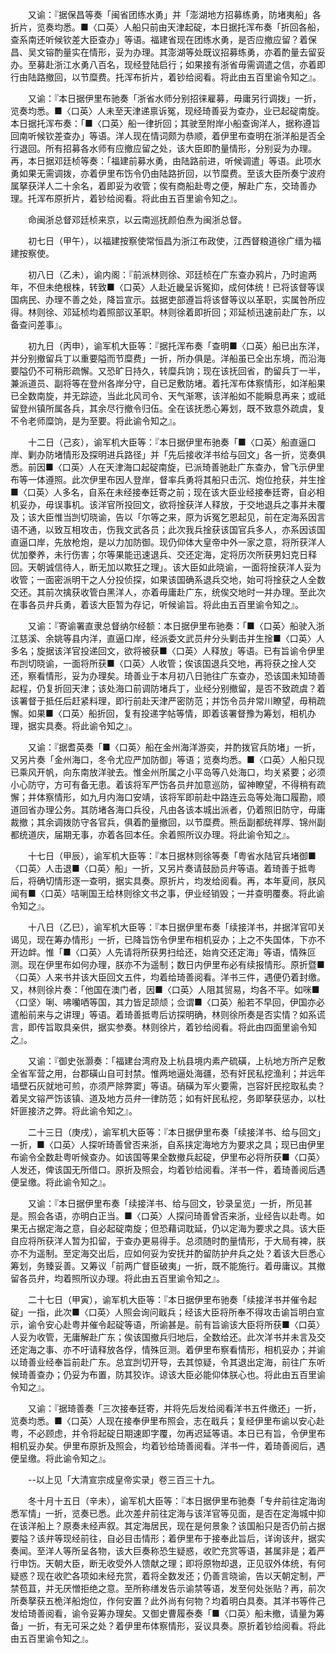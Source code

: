 <!-- { "loadSidebar": true } -->
　　又谕：『据保昌等奏「闽省团练水勇」并「澎湖地方招募练勇，防堵夷船」各折片，览奏均悉。■〈口英〉人船只前由天津起碇，本日据托浑布奏「折回各船，查系南还听候钦差大臣查办」等语。福建省现在团练水勇，是否应撤应留？着保昌、吴文镕酌量实在情形，妥为办理。其澎湖等处既议招募练勇，亦着酌量去留妥办。至募赴浙江水勇八百名，现经登陆启行；如果接有浙省毋需调遣之信，亦着即行由陆路撤回，以节糜费。托浑布折片，着钞给阅看。将此由五百里谕令知之』。

　　又谕：『本日据伊里布驰奏「浙省水师分别招徕雇募，毋庸另行调拨」一折，览奏均悉。■〈口英〉人未至天津递禀诉冤，现经琦善妥为查办，业已起碇南旋。本日据托浑布奏：「■〈口英〉船一律折回；其驶至附岸小船查询洋人，据称遵旨回南听候钦差查办」等语。洋人现在情词颇为恭顺，着伊里布查明在浙洋船是否全行退回。所有招募各水师有应撤应留之处，该大臣即酌量情形，分别妥为办理。再，本日据邓廷桢等奏：「福建前募水勇，由陆路前进，听候调遣」等语。此项水勇如果无需调拨，亦着伊里布饬令仍由陆路折回，以节糜费。至该大臣所奏宁波府属拏获洋人二十余名，着即妥为收管；俟有商船赴粤之便，解赴广东，交琦善办理。托浑布原折片，着钞给阅看。将此由五百里谕令知之』。

　　命闽浙总督邓廷桢来京，以云南巡抚颜伯焘为闽浙总督。

　　初七日（甲午），以福建按察使常恒昌为浙江布政使，江西督粮道徐广缙为福建按察使。

　　初八日（乙未），谕内阁：『前派林则徐、邓廷桢在广东查办鸦片，乃时逾两年，不但未绝根株，转致■〈口英〉人赴近畿呈诉冤抑，成何体统！已将该督等误国病民、办理不善之处，降旨宣示。兹据吏部遵旨将该督等议以革职，实属咎所应得。林则徐、邓延桢均着照部议革职。林则徐着即折回；邓延桢迅速前赴广东，以备查问差事』。

　　初九日（丙申），谕军机大臣等：『据托浑布奏「查明■〈口英〉船已出东洋，并分别撤留兵丁以重要隘而节糜费」一折，所办俱是。洋船虽已全出东境，而沿海要隘仍不可稍形疏懈。又恐旷日持久，转糜兵饷；现在该抚回省，酌留兵丁一半，兼派道员、副将等在登州各岸分守，自已足敷防堵。着托浑布体察情形，如洋船果已全数南旋，并无踪迹，当此北风司令、天气渐寒，该洋船如不能瞬息再来；或祗留登州镇所属各兵，其余尽行撤令归伍。全在该抚悉心筹划，既不致意外疏虞，复不令老师糜饷，是为至要。将此谕令知之』。

　　十二日（己亥），谕军机大臣等：『本日据伊里布驰奏「■〈口英〉船直逼口岸、剿办防堵情形及探明进兵路径」并「先后接收洋书给与回文」各一折，览奏俱悉。前因■〈口英〉人在天津海口起碇南旋，已派琦善驰赴广东查办，曾飞示伊里布等一体遵照。此次伊里布因人登岸，督率兵勇将其船只击沉、炮位抢获，并生捦■〈口英〉人多名，自系在未经接奉廷寄之前；现在该大臣业经接奉廷寄，自必相机妥办，毋误事机。该洋官所投回文，欲将捦获洋人释放，于交地退兵之事并未覆及；该大臣惟当剀切晓谕，告以「尔等之来，原为诉冤乞恩起见，前在定海系因言语不通，以致互相攻击，伤我文武各员；此次我兵捦获该国官兵多人，亦系因该国直逼口岸，先放枪炮，是以力加防御。现仍仰体大皇帝中外一家之意，将所获洋人优加豢养，未行伤害；尔等果能迅速退兵、交还定海，定将历次所获男妇克日释回。天朝诚信待人，断无加以欺狂之理」。该大臣如此晓谕，一面将捦获洋人妥为收管；一面密派明干之人分投侦探，如果该国确系退兵交地，始可将捦获之人全数交还。其前次擒获收管白黑洋人，亦着毋庸赴广东，统俟交地时一并办理。至此次在事各员弁兵勇，着该大臣暂为存记，听候谕旨。将此由五百里谕令知之』。

　　又谕：『寄谕署直隶总督纳尔经额：本日据伊里布驰奏：「■〈口英〉船驶入浙江慈溪、余姚等县内洋，直逼口岸，经派委文武员弁分头剿击并生捦■〈口英〉人多名；旋据该洋官投递回文，欲将被获■〈口英〉人释放」等语。已有旨谕令伊里布剀切晓谕，一面将所获■〈口英〉人收管；俟该国退兵交地，再将获之捦人交还，察看情形，妥为办理矣。琦善业于本月初八日驰往广东查办，恐该国未知琦善起程，仍复折回天津；该处海口前调防堵兵丁，业经分别撤留，是否不致疏虞？着该署督于抵任后赶紧料理，即行前赴天津严密防范；并饬令员弁常川瞭望，毋稍疏懈。如果■〈口英〉船折回，复有投递字帖等情，即着该署督豫为筹划，相机办理，据实具奏。将此谕令知之』。

　　又谕：『据耆英奏「■〈口英〉船在金州海洋游奕，并酌拨官兵防堵」一折，又另片奏「金州海口，冬令尤应严加防御」等语；览奏均悉。■〈口英〉人船只现已乘风开帆，向东南放洋驶去。惟金州所属之小平岛等八处海口，均关紧要；必须小心防守，方可有备无患。着该将军严饬各员弁加意巡防，留神瞭望，不得稍有疏懈；并体察情形，如九月内海口安靖，该将军即前赴中路连云岛等处海口履勘，顺道回省办理公务。其防堵各海口兵役，凡由各该本城出派者，仍着照旧防守，毋庸裁撤；其余调拨防守各官兵，俱着酌量撤回，以节糜费。熊岳副都统祥厚、锦州副都统道庆，届期无事，亦着各回本任。余着照所议办理。将此谕令知之』。

　　十七日（甲辰），谕军机大臣等：『本日据林则徐等奏「粤省水陆官兵堵御■〈口英〉人击退■〈口英〉船」一折，又另片奏请鼓励员弁等语。着琦善于抵粤后，将确切情形逐一查明，据实具奏。原折片，均发给阅看。再，本年夏间，朕风闻有■〈口英〉咭唎国王给林则徐文书之事，伊业经销毁；一并查明覆奏。将此谕令知之』。

　　十八日（乙巳），谕军机大臣等：『本日据伊里布奏「续接洋书，并据洋官叩关谒见，现在筹办情形」一折，已降旨饬令伊里布相机妥办；上之不失国体，下亦不开边衅。惟「■〈口英〉人先请将所获男扫给还，始肯交还定海」等语，情殊叵测。现在伊里布如何办理，朕亦不为遥制；数日内伊里布必有续报情形。原折暨■〈口英〉人来书并该大臣回文五件，均着给琦善阅看。洋书三件，遇便仍着封缴。又，林则徐片奏：「他国在澳门者，因■〈口英〉人阻其贸易，均各不平。如咪■〈口坚〉唎、咈囒哂等国，其力皆足颉颃；佥谓■〈口英〉船若不早回，伊国亦必遣船前来与之讲理」等语。着琦善抵粤后访探明确，林则徐所奏是否实情？如系谎言，即传旨取具亲供，据实参奏。林则徐片，着钞给阅看。将此由四面里谕令知之』。

　　又谕：『御史张灏奏：「福建台湾府及上杭县境内素产硫磺，上杭地方所产足敷全省军营之用，台郡磺山自可封禁。惟两地逼处海疆，恐有奸民私挖渔利；并远年墙壁石灰就地可煎，亦须严除弊窦」等语。硝磺为军火要需，岂容奸民挖取私卖？着吴文镕严饬该镇、道及地方员弁一律防范；如有奸民私挖，务即拏获惩办，以杜奸匪接济之弊。将此谕令知之』。

　　二十三日（庚戌），谕军机大臣等：『本日据伊里布奏「续接洋书、给与回文」一折，■〈口英〉人探听琦善曾否来浙，自系挟定海地方为要求之具；现已由伊里布谕令全数赴粤听候查办。如该国等果全数撤兵起碇，伊里布必将所获■〈口英〉人发还，俾该国无所借口。原折及照会，均着钞给阅看。洋书一件，着琦善阅后遇便呈缴。将此谕令知之』。

　　又谕：『本日据伊里布奏「续接洋书、给与回文，钞录呈览」一折，所见甚是。照会各语，亦明白正当。■〈口英〉人探问琦善曾否来浙，业经告以赴粤。如果无占据定海之意，自必起碇南旋；但恐藉词耽延，仍以定海为要求之具。该大臣自应将所获洋人暂为扣留，于查办更易得手。总须随时酌量情形，于大局有裨，朕亦不为遥制。至定海交出后，应如何妥为安抚并酌留防护弁兵之处？着该大巨悉心筹划，务臻妥善。又筹议「前两广督臣破夷」一折，既不能施行。着毋庸议。其撤留各员弁，均着照所议办理。将此由五百里谕令知之』。

　　二十七日（甲寅），谕军机大臣等：『本日据伊里布驰奏「续接洋书并催令起碇」一指，此次■〈口英〉人照会询问戢兵；经该大臣将所奉不得攻击谕旨明白宣示，谕令安心赴粤并催令起碇等语，所谕甚是。前有旨谕该大臣将所获■〈口英〉人妥为收管，无庸解赴广东；俟该国撤兵归地后，全数给还。此次洋书并未言及交还定海之事、亦不吁请释放各俘，情殊叵测。着伊里布察看情形，相机妥办；并谕以琦善业经奉旨前赴广东。总宜剀切开导，去其惊疑，令其退出定海，前往广东听候琦善查办；仍妥为布置，防其狡诈。谅该大臣必能仰体朕心也。将此由五百里谕令知之』。

　　又谕：『据琦善奏「三次接奉廷寄，并将先后发给阅看洋书五件缴还」一折，览奏均悉。■〈口英〉人现在接奉伊里布照会，志在戢兵；复经伊里布谕以安心赴粤，不必顾虑，并令将起碇日期速即字覆，勿再迟延等语。本日已有旨，令伊里布相机妥办矣。伊里布原折及照会，均着钞给琦善阅看。洋书一件，着琦善阅后，遇便呈缴。将此谕令知之』。

　　--以上见「大清宣宗成皇帝实录」卷三百三十九。

　　冬十月十五日（辛未），谕军机大臣等：『本日据伊里布驰奏「专弁前往定海询悉军情」一折，览奏已悉。此次差弁前往定海与该洋官等见面，是否在定海城中抑在该洋船上？原奏未经声叙。其定海居民，现在是何景象？该国船只是否仍前占据要隘？该弁等现经前往，自必目击情形；着伊里布于接奉此旨后，详询该弁，据实奏闻。至洋人等所呈各物，该大巨奏称恐生疑惑，收贮充赏等语，甚属非是；着严行申饬。天朝大臣，断无收受外人馈献之理；即将原物却退，正见驭外体统，有何疑惑？现在收贮各项如未经充赏，着将全数发还；仍善言晓谕，告以天朝定制，严禁苞苴，并无厌憎拒绝之意。至所称缮发告示谕禁等语，发至何处张贴？再，前次所奏拏获五桅洋船炮位，作何安置？此外尚有何物？均着明白具奏。其洋书等件己发给琦善阅看，谕令妥筹办理矣。又御史曹履泰奏「■〈口英〉船未撤，请量为筹备」一折，有无可采之处？着伊里布体察情形，妥议具奏。原折着钞给阅看。将此由五百里谕令知之』。

